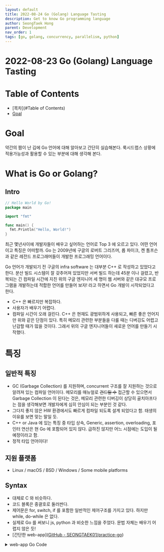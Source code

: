 ```yaml
---
layout: default
title: 2022-08-24 Go (Golang) Language Tasting 
description: Get to know Go programming language 
author: SeongTaek Hong
parent: Development 
nav_order: 1
tags: [go, golang, concurrency, parallelism, python]
---
```


# 2022-08-23 Go (Golang) Language Tasting 

# Table of Contents
- [목차](#Table of Contents)
- [Goal](#Goal)

# Goal
약간의 짬이 난 김에 Go 언어에 대해 알아보고 간단히 실습해본다.
룩시드랩스 상황에 적용가능성과 활용할 수 있는 부분에 대해 생각해 본다.

# What is Go or Golang?
## Intro
```go
// Hello World by Go!
package main

import "fmt"

func main() {
  fmt.Println("Hello, World!")
}
```

최근 몇년사이에 개발자들이 배우고 싶어하는 언어로 Top 3 에 오르고 있다. 어떤 언어이고 특징은 어떠할까.
Go 는 2009년에 구글의 로버트 그리즈머, 롭 파이크, 켄 톰프슨과 같은 레전드 프로그래머들이 개발한 프로그래밍 언어이다. 

Go 언어가 개발되기 전 구글의 infra software 는 대부분 C++ 로 작성하고 있었다고 한다. 분산 빌드 시스템이 잘 갖추어져 있었지만 서버 빌드 하는데 45분 이나 걸렸고, 반복되는 긴 컴파일 시간에 지친 위의 구글 엔지니어 세 명이 웹 서버와 같은 대규모 프로그램을 개발하는데 적합한 언어를 만들어 보자! 라고 하면서 Go 개발이 시작되었다고 한다.

- C++ 은 빠르지만 복잡하다.
- 사용자가 배우기 어렵다.
- 컴파일 시간이 오래 걸린다.
C++ 은 현재도 광범위하게 사용되고, 빠른 좋은 언어지만 위와 같은 단점이 있다. 특히 메모리 관련한 부분들을 다룰 때는 디버깅도 어렵고 난감할 때가 많을 것이다. 그래서 위의 구글 엔지니어들이 새로운 언어를 만들기 시작했다.

# 특징
## 일반적 특징
- GC (Garbage Collection) 를 지원하며, concurrent 구조를 잘 지원하는 것으로 알려져 있는 컴파일 언어이다. 메모리를 매뉴얼로 ~~건드릴 수~~  접근할 수 있으면서 Garbage Collection 이 된다는 것은, 메모리 관련한 디버깅이 상당히 골치아프다는 점을 생각해보면 개발자에게 심히 안심이 되는 부분인 것 같다.
- 그다지 좋지 않은 HW 환경에서도 빠르게 컴파일 되도록 설계 되었다고 함. 태생의 이유를 보면 맞는 말일 듯.
- C++ or Java 에 있는 특징 중 타입 상속, Generic, assertion, overloading, 포인터 연산은 현 Go 에 포함되어 있지 않다. 급하진 않지만 어느 시점에는 도입이 될 예정이라고 함.
- 정적 타입 언어이다!

## 지원 플랫폼
- Linux / macOS / BSD / Windows / Some mobile platforms

## Syntax

- 대체로 C 와 비슷하다.
- 코드 블록은 중괄호로 둘러싼다.
- 제어문은 for, switch, if 를 포함한 일반적인 제어구조를 가지고 있다. 하지만 while, do-while 은 없다.
- 실제로 Go 를 써보니 js, python 과 비슷한 느낌을 주었다. 문법 자체는 배우기 어렵지 않은 듯!
- [간단한 web-app]([GitHub - SEONGTAEK01/practice-go](https://github.com/SEONGTAEK01/practice-go))
<details>
	<summary>web-app Go Code</summary>
```go
// Copyright 2010 The Go Authors. All rights reserved.
// Use of this source code is governed by a BSD-style
// license that can be found in the LICENSE file.

//go:build ignore

package main

import (
    "fmt"
    "html/template"
    "log"
    "net/http"
    "os"
    "regexp"
)

type Page struct {
    Title string
    Body  []byte
}

var templates = template.Must(template.ParseFiles("edit.html", "view.html"))
var validPath = regexp.MustCompile("^/(edit|save|view)/([a-zA-Z0-9]+)$")

func (p *Page) save() error {
    filename := p.Title + ".txt"
    return os.WriteFile(filename, p.Body, 0600)
}

func loadPage(title string) (*Page, error) {
    filename := title + ".txt"
    body, err := os.ReadFile(filename)
    if err != nil {
        return nil, err
    }
    return &Page{Title: title, Body: body}, nil
}

func mainHandler(w http.ResponseWriter, r *http.Request) {
    p, _ := loadPage("index")
    fmt.Fprintf(w, "<h1>%s</h1><div>%s</div>", p.Title, p.Body)
}

func viewHandler(w http.ResponseWriter, r *http.Request, title string) {
    p, err := loadPage(title)
    if err != nil {
        http.Redirect(w, r, "/edit/"+title, http.StatusFound)
        return
    }
    renderTemplate(w, "view", p)
}

func editHandler(w http.ResponseWriter, r *http.Request, title string) {
    p, err := loadPage(title)
    if err != nil {
        p = &Page{Title: title}
    }
    renderTemplate(w, "edit", p)
}

func saveHandler(w http.ResponseWriter, r *http.Request, title string) {
    body := r.FormValue("body")
    p := &Page{Title: title, Body: []byte(body)}
    err := p.save()
    if err != nil {
        http.Error(w, err.Error(), http.StatusInternalServerError)
        return
    }
    http.Redirect(w, r, "/view/"+title, http.StatusFound)
}

func renderTemplate(w http.ResponseWriter, tmpl string, p *Page) {
    err := templates.ExecuteTemplate(w, tmpl+".html", p)
    if err != nil {
        http.Error(w, err.Error(), http.StatusInternalServerError)
    }
}

func makeHandler(fn func(http.ResponseWriter, *http.Request, string)) http.HandlerFunc {
    return func(w http.ResponseWriter, r *http.Request) {
        m := validPath.FindStringSubmatch(r.URL.Path)
        if m == nil {
            http.NotFound(w, r)
            return
        }
        fn(w, r, m[2])
    }
}

func main() {
    http.HandleFunc("/", mainHandler)
    http.HandleFunc("/view/", makeHandler(viewHandler))
    http.HandleFunc("/edit/", makeHandler(editHandler))
    http.HandleFunc("/save/", makeHandler(saveHandler))

    log.Fatal(http.ListenAndServe(":8080", nil))
}
```

</details>

## Concurrency (동시성)
Go 위키에도 따로 동시성 특징이 있는 것을 설명해 놓은 것을 보면 확실히 장점이 있게 설계된 것으로 보인다.
동시성 혹은 병렬성 이라고 하면 멀티 스레딩 / 멀티 프로세싱 정도만 생각하기 쉬운데, 이 2 가지 기능 뿐 아니라 AsyncIO, event-based 서버, DB or Network 작업과 같이 시간이 오래 걸리는 연산을 하는 동안 프로그램이 다른 일을 하는 것을 말한다. 이를 위한 언어 설계가 잘 되어 있다고 하는데 내가 직접 동시성 코드를 작성해 보지 않아서 아직 잘 모르겠음.

### Concurrency (동시성) & Parallelism (병렬성)
위 두 개념을 혼재해서 쓰는 경우가 많지만 둘은 엄연히 다른 개념이다.
- 동시성 - 여러 일을 분할 해서 동시에 처리. 시분할 처리 개념과 가깝다.
- 병렬성 - 정말로 ‘동시’ 에 여러 가지가 처리되는 것. 

‘문법적’ 으로 얼마나 간단한지는 아래 코드를 보자. go 키워드 하나로 goroutine 이 실행된다.
동작은 [https://go.dev/play/p/U9ZZuSql8-](https://go.dev/play/p/U9ZZuSql8-) 서 웹으로 run 해보자.
```go
package main

import (
	"fmt"
	"time"
)

func hello() {
	fmt.Println("Hello world goroutine")
}
func main() {
	go hello()
	time.Sleep(3 * time.Second)
	fmt.Println("main function")
}

```


### 다른 언어에 비해 왜 멀티 프로그래밍에 왜 장점이 있을까?
“결론은 프로세스와 쓰레드를 사용하지 않고 goroutine 이라는 고유의 light-weighted 방식을 사용하기 때문이다.”

그렇다면 프로세스, 쓰레드를 사용하지 않는 것이 왜 이득인가?
둘 은 필연적으로 OS 가 관여하기 때문에 오버헤드가 클 수 밖에 없다. Context switching 이 일어날 수 밖에 없고 이 때 OS 가 관여하기 때문에 태생적으로 오버헤드가 발생한다. 물론 쓰레드가 프로세스 보다는 context switching 이 덜 일어나지만 발생한다는 사실은 분명하다.

그래서 Go 에서는 goroutine 이라는 것을 사용하는데,
- OS 에 요청하지 않고 언어 내부에서 자체적으로 관리하고 실행한다.
- 내부에서 시분할 처리를 하니 concurrency (동시성) 은 만족하지만 병렬성을 만족하는지는 알 수 없다. 하지만 만족하게 의도할 수는 있다고 하는데 이 부분은 파이썬의 coroutine 과 비슷한 점인 듯 하다.

근데.. 파이썬의 coroutine 과 Go 의 goroutine 은 어떻게 다른거지? 궁금해서 찾아보니 스택오버플로우에 좋은 답변이 있었다. (아래 quote 참고)
- coroutine (Python)
	- 프로그래머가 coroutine 이 언제 시작하고, 중단되고, 제어권을 넘길지 명시적으로 정한다.
- goroutine (Go)
	- Go 내부에서 알아서 제어를 다한다.

즉 동시성 프로그래밍을 할 때 상당히 골치아픈 부분인 서로다른 프로세스, 스레드, 루틴 간의 제어를 비교적 알아서 (?) 해준다는 것 같다.

실제로 파이썬으로 비동기 프로그래밍을 했을 때 가장 머리아픈 부분이 서로 다른 코루틴간의 충돌 및 보틀넥 이었다. 이를 명시적으로 확인하고 어느정도 제어해 주어야 했다. 동시성 혹은 병렬 프로그래밍에서 이 부분이 제대로 되지 않으면 차라리 병렬 프로그래밍을 하지 않는게 소프트웨어의 안정성, 개발의 편의성 등 여러 부분에서 낫다고도 생각될 정도로 병렬 프로그래밍은 잘 설계되어야 하는 부분이다.

이런 점의 걱정을 많이 덜어줄 수 있다면 goroutine 개념은 상당히 혁신적인 개념일 것 같다.
> A quote from Stackoverflow.com
> IMO, a coroutine implies supporting of explicit means for transferring control to another coroutine. That is, the programmer programs a coroutine in a way when they decide when a coroutine should suspend execution and pass its control to another coroutine (either by calling it or by returning/exiting (usually called yielding)).
> 
> Go's "goroutines" are another thing: they implicitly surrender control at certain indeterminate points1 which happen when the goroutine is about to sleep on some (external) resource like I/O completion, channel send etc. This approach combined with sharing state via channels enables the programmer to write the program logic as a set of sequential light-weight processes which removes the spaghetti code problem common to both coroutine- and event-based approaches.

## 쉬운 Build

아래처럼 간단히 built-in build 명령어로 바로 바이너리 파일을 만들 수 있다.
그리고 지원하는 모든 플랫폼에서 실행이 가능하다.
```shell
$ go build hello.go  // hello 바이너리 파일이 생성됨
$ ./hello  // 바이너리 파일 실행
```
파이썬에서 플랫폼 별로 패키징할 때 고생했던 걸 생각하면 신세계다…

## Error Handling
Go 언어는 에러 처리에 있어서 기존의 try-catch-finally 형식은 코드를 복잡하게 만들고, 읽기 어렵게 만든다고 판단하였다. 기존 C, C++ 에서는 반환되는 값 자체를 가지고 (0, 1, -1 등) 에러 여부를 판단했기 때문에 에러의 상세한 판단이 어려웠다. 따라서 원한다면 에러 판단이 용이한 코드를 따로 만들어야 하고 이는 코드의 복잡성을 증가 시킨다.

Go 언어 에서 함수는 복수개의 값을 반환할 수 있는데 이를 통해 에러가 발생했을 때 리턴값과 함께 에러 메세지도 동시에 반환하여 에러상황을 자세히 알 수 있게 하였다. 아래 Go 의 built-in os.ReadFile() 함수를 살펴보자.

```go
func os.ReadFile(name string) ([]byte, error)
```

함수 호출 후에 []byte, error 를 반환하는 것을 볼 수 있다. 이것을 어떻게 쓸 수 있냐면…

```go
func loadPage(title string) (*Page, error) {
	filename := title + ".txt"
	body, err := os.ReadFile(filename)
	if err != nil {
		return nil, err
	}
	return &Page{Title: title, Body: body}, nil
}
```
이런 방식으로 따로 에러를 받아서 처리할 수가 있다.

## 제약 사항
- Generic 과 같은 일부 기능은 의도적으로 빠졌다.
- 포인터 연산이 안되는 등 C 와 다른 부분은 분명히 존재하기 때문에 kernel, device driver, embedded software 같은 low-level 의 프로그램엔 적합하지 않다고 함. 주소를 참조할 수는 있지만, 연산은 안된다.
- 하드웨어 가속을 사용할 수 없다. (그래픽스 분야에 맞지 않는다는 뜻)
- 따라서 유틸리티 or 네트워크 서비스와 같은 프로그램을 만들 때 유용하다.

# LooxidLabs 에서?
그래서 룩시드랩스에서 Go 는 얼마나 활용가치가 있을까?
룩시드랩스에서 하는 일을 생각 해보면,
- Data Analysis (활용 가치  상)
	- [Data Science and the Go Programming Language: School of Professional Studies | Northwestern University](https://sps.northwestern.edu/stories/news-stories/data-science-go-programming-language.php)
	- 위 내용을 읽어보면 Data Science 에서 Go 신봉자가 된다.
	- 객관적으로 보면 파이썬 처럼 GIL (Global Interpreter Lock) 을 통한 single-thread 방식이 아니므로  Go 가 C / C++ 처럼 빠른 연산능력을 가질 것으로 보는데 자료를 좀 찾아보니 그러한 듯 하다. 그렇다면 데이터 분석에 있어서 매우 강점이 있을 것이다.
	- Speed comparison of various programming languages
[image:52373D23-3AF4-4EE5-BDD4-30851E822018-33032-00006A22FB9F929E/29EA65FE-E0CB-4258-8259-FBC79414727E.png]

- Backend (활용 가치  )
	- 일단 실제 구글 서버의 일부로 사용되고 있다.
	- 웹이든 모바일이든 반응속도는 사용자에게 가장 중요한 요소 중 하나일 것이다. 속도 측면에서 Go 는 항상 탑랭크를 달리고 있다. 하지만 속도만으로 판단할 수 없고, 지원 API, 안정성도 살펴봐야 하는데 지식이 없다.
	- 조금 찾아보니 이더리움 공식 Go 클라이언트인 goeth 가 존재한다. 안정성과 속도가 중요한 블록체인 분야에서, 그리고 이더리움과 같은 메이저 플랫폼에서 공식적으로 지원한다는 건 의미가 있다.
	- Node.js 가 좋냐 Go 가 좋냐 갑론을박도 있는데 속도가 빠르다 보니 데이터를 많이 처리해야 하는 서버를 구축해야 하면 Go 를 사용하여 이득을 볼 수 있을 듯.

## Frontend (활용 가치 ?)
- ~~난 잘 모르겠다.~~
- Go GUI 프레임웍이 꽤 존재하긴 함.

## On Mobiles (활용 가치 ?)
- ~~난 잘 모르겠다.~~
- 신기하게도 Android (Go Edition) 이 있다.  
[Android (Go edition) | Android](https://www.android.com/versions/go-edition/)

- 가벼운데 성능이 좋아서 저가의 안드로이드 폰에 들어가는 듯?
- 안드로이드 진영에서 서포트 하고 실제로 OS 까지 출시된 걸 보면 꽤나 low-level 영역에서도 활용도가 좋은 것으로 생각된다.

# Conclusion
- C / C++ 은 성능이 좋은 반면에 메모리 관리가 어렵고 배우기 어려운 단점이 있다. 또한 오래된 언어여서 coroutine, goroutine 과 같은 개념을 사용하지 않고 동시성 프로그래밍이 중요한 현시대에 뒤떨어진 면이 있다.

- 이에 반해 Go 언어는 최신 언어답게 성능도 좋으면서 Python 과 같이 배우기 쉽다는 장점도 같이 있다. 또한 backend, frontend, mobile, data analysis 등 넓은영역에서 실제로 사용되고 있다.

- 이는 분명 큰 장점들이며, 2009 년에 처음 세상에 나왔고 아직 버전이 1.19 정도 밖에 안되는 만큼 커뮤니티가 더 성숙하고 더 많은 라이브러리가 축적 된다면 멋진 언어가 될 것 같다.

# Reference
- [에스코어  |  물어보는 사람이 많아서 정리했습니다: Go언어](https://s-core.co.kr/insight/view/%EB%AC%BC%EC%96%B4%EB%B3%B4%EB%8A%94-%EC%82%AC%EB%9E%8C%EC%9D%B4-%EB%A7%8E%EC%95%84%EC%84%9C-%EC%A0%95%EB%A6%AC%ED%96%88%EC%8A%B5%EB%8B%88%EB%8B%A4-go%EC%96%B8%EC%96%B4/)
- https://betterprogramming.pub/build-a-simple-todolist-app-in-golang-82297ec25c7d 
- https://medium.com/curg/고루틴-go-언어의-동시성-모델-1045986cc001
- [Android (Go edition) | Android](https://www.android.com/versions/go-edition/)
- https://madappgang.com/blog/backend-development-with-golang/
- [Golang: What and Why?](https://mr-destructive.github.io/techstructive-blog/golang-intro/)
